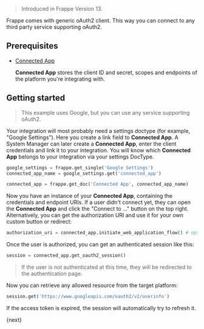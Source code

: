 > Introduced in Frappe Version 13.

Frappe comes with generic oAuth2 client. This way you can connect to any third party service supporting oAuth2.

## Prerequisites

- [Connected App](/docs/user/en/guides/app-development/connected-app)

    **Connected App** stores the client ID and secret, scopes and endpoints of the platform you're integrating with.

## Getting started

> This example uses Google, but you can use any service supporting oAuth2.

Your integration will most probably need a settings doctype (for example, "Google Settings"). Here you create a link field to **Connected App**. A System Manager can later create a **Connected App**, enter the client credentials and link it to your integration. You will know which **Connected App** belongs to your integration via your settings DocType.

```py
google_settings = frappe.get_single('Google Settings')
connected_app_name = google_settings.get('connected_app')

connected_app = frappe.get_doc('Connected App', connected_app_name)
```

Now you have an instance of your **Connected App**, containing the credentials and endpoint URIs. If a user didn't connect yet, they can open the **Connected App** and click the "Connect to ..." button on the top right. Alternatively, you can get the authorization URI and use it for your own custom button or redirect:

```py
authorization_uri = connected_app.initiate_web_application_flow() # optional
```

Once the user is authorized, you can get an authenticated session like this:

```py
session = connected_app.get_oauth2_session()
```

> If the user is not authenticated at this time, they will be redirected to the authentication page.

Now you can retrieve any allowed resource from the target platform:

```py
session.get('https://www.googleapis.com/oauth2/v2/userinfo')
```

If the access token is expired, the session will automatically try to refresh it.

{next}
